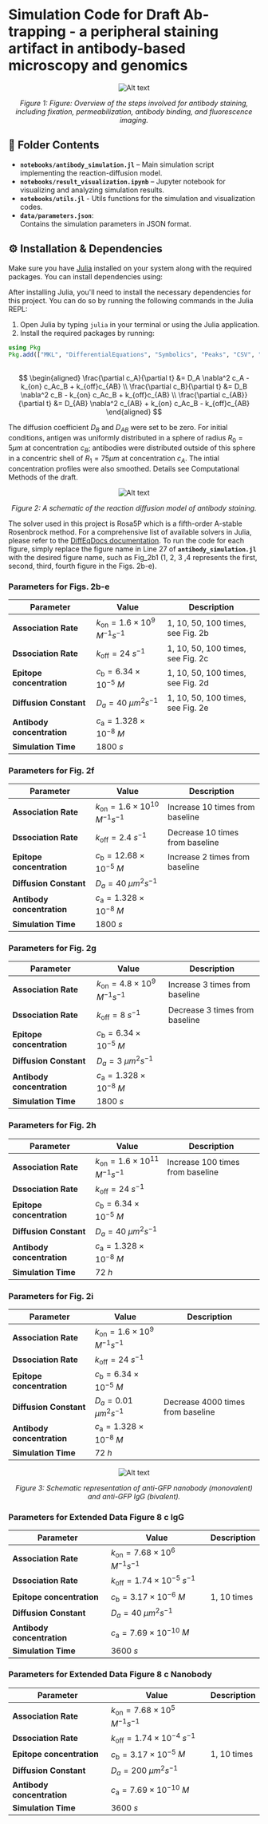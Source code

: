 


# Simulation Code for Draft Ab-trapping - a peripheral staining artifact in antibody-based microscopy and genomics


<div align="center">
  <img src="figures/Schematic1.png" alt="Alt text">
  <p><em>Figure 1: Figure: Overview of the steps involved for antibody staining, including fixation, permeabilization, antibody binding, and fluorescence imaging. </em></p>
</div>

## 📁 Folder Contents  

- **`notebooks/antibody_simulation.jl`** – Main simulation script implementing the reaction-diffusion model.  
- **`notebooks/result_visualization.ipynb`** – Jupyter notebook for visualizing and analyzing simulation results. 
- **`notebooks/utils.jl`** - Utils functions for the simulation and visualization codes.
- **`data/parameters.json`**:  
  Contains the simulation parameters in JSON format.

## ⚙️ Installation & Dependencies  

Make sure you have [Julia](https://julialang.org/downloads/) installed on your system along with the required packages. You can install dependencies using:  

After installing Julia, you'll need to install the necessary dependencies for this project. You can do so by running the following commands in the Julia REPL:

1. Open Julia by typing `julia` in your terminal or using the Julia application.
2. Install the required packages by running:

```julia
using Pkg
Pkg.add(["MKL", "DifferentialEquations", "Symbolics", "Peaks", "CSV", "DataFrames", "JSON", "StatsBase", "Colors", "GLMakie", "Plots",  "Interpolations"])
```

## 
$$
\begin{aligned}
\frac{\partial c_A}{\partial t} &= D_A \nabla^2 c_A - k_{on} c_Ac_B + k_{off}c_{AB} \\
\frac{\partial c_B}{\partial t} &= D_B \nabla^2 c_B - k_{on} c_Ac_B + k_{off}c_{AB} \\ 
\frac{\partial c_{AB}}{\partial t} &= D_{AB} \nabla^2 c_{AB} + k_{on} c_Ac_B - k_{off}c_{AB} 
\end{aligned}
$$

The diffusion coefficient $D_B$ and $D_{AB}$ were set to be zero. For initial conditions, antigen was uniformly distributed in a sphere of radius $R_0=5 \mu m$ at concentration $c_B$; antibodies were distributed outside of this sphere in a concentric shell of $R_1=75 \mu m$  at concentration $c_A$. The intial concentration profiles were also smoothed. Details see Computational Methods of the draft. 

<div align="center">
  <img src="figures/Schematic2.png" alt="Alt text">
  <p><em>Figure 2: A schematic of the reaction diffusion model of antibody staining. </em></p>
</div>

The solver used in this project is Rosa5P which is a fifth-order A-stable Rosenbrock method. For a comprehensive list of available solvers in Julia, please refer to the  [DiffEqDocs documentation](https://docs.sciml.ai/DiffEqDocs/stable/solvers/ode_solve/). To run the code for each figure, simply replace the figure name in Line 27 of **`antibody_simulation.jl`** with the desired figure name, such as Fig_2b1 (1, 2, 3 ,4 represents the first, second, third, fourth figure in the Figs. 2b-e).


### Parameters for Figs. 2b-e
| **Parameter**| **Value**| **Description**|
|----------------------|------------------------------------|------------------------------------------------------|
| **Association Rate**  | $k_{\text{on}} = 1.6 \times 10^9$ $M^{-1}s^{-1}$ | 1, 10, 50, 100 times, see Fig. 2b|
| **Dssociation Rate**   | $k_{\text{off}} = 24$ $s^{-1}$   | 1, 10, 50, 100 times, see Fig. 2c|
| **Epitope concentration**   | $c_{\text{b}} = 6.34 \times 10^{-5}$ $M$   | 1, 10, 50, 100 times, see Fig. 2d|
| **Diffusion Constant**   |  $D_{a} = 40$ $\mu m^2s^{-1}$  | 1, 10, 50, 100 times, see Fig. 2e|
| **Antibody concentration**   | $c_{\text{a}} = 1.328 \times 10^{-8}$ $M$   | |
| **Simulation Time** | 1800 $s$ | |


### Parameters for Fig. 2f
| **Parameter**| **Value**| **Description**|
|----------------------|------------------------------------|------------------------------------------------------|
| **Association Rate**  | $k_{\text{on}} = 1.6 \times 10^{10}$ $M^{-1}s^{-1}$ | Increase 10 times from baseline|
| **Dssociation Rate**   | $k_{\text{off}} = 2.4$ $s^{-1}$   | Decrease 10 times from baseline|
| **Epitope concentration**   | $c_{\text{b}} = 12.68 \times 10^{-5}$ $M$   | Increase 2 times from baseline|
| **Diffusion Constant**   |  $D_{a} = 40$ $\mu m^2s^{-1}$  | |
| **Antibody concentration**   | $c_{\text{a}} = 1.328 \times 10^{-8}$ $M$   | |
| **Simulation Time** | 1800 $s$ | |


### Parameters for Fig. 2g
| **Parameter**| **Value**| **Description**|
|----------------------|------------------------------------|------------------------------------------------------|
| **Association Rate**  | $k_{\text{on}} = 4.8 \times 10^9$ $M^{-1}s^{-1}$ | Increase 3 times from baseline|
| **Dssociation Rate**   | $k_{\text{off}} = 8$ $s^{-1}$   | Decrease 3 times from baseline|
| **Epitope concentration**   | $c_{\text{b}} = 6.34 \times 10^{-5}$ $M$   | |
| **Diffusion Constant**   |  $D_{a} = 3$ $\mu m^2s^{-1}$  | |
| **Antibody concentration**   | $c_{\text{a}} = 1.328 \times 10^{-8}$ $M$   | |
| **Simulation Time** | 1800 $s$ | |


### Parameters for Fig. 2h
| **Parameter**| **Value**| **Description**|
|----------------------|------------------------------------|------------------------------------------------------|
| **Association Rate**  | $k_{\text{on}} = 1.6 \times 10^{11}$ $M^{-1}s^{-1}$ |Increase 100 times from baseline|
| **Dssociation Rate**   | $k_{\text{off}} = 24$ $s^{-1}$   | |
| **Epitope concentration**   | $c_{\text{b}} = 6.34 \times 10^{-5}$ $M$   | |
| **Diffusion Constant**   |  $D_{a} = 40$ $\mu m^2s^{-1}$  | |
| **Antibody concentration**   | $c_{\text{a}} = 1.328 \times 10^{-8}$ $M$   | |
| **Simulation Time** | 72 $h$ | |


### Parameters for Fig. 2i 
| **Parameter**| **Value**| **Description**|
|----------------------|------------------------------------|------------------------------------------------------|
| **Association Rate**  | $k_{\text{on}} = 1.6 \times 10^9$ $M^{-1}s^{-1}$ | |
| **Dssociation Rate**   | $k_{\text{off}} = 24$ $s^{-1}$   | |
| **Epitope concentration**   | $c_{\text{b}} = 6.34 \times 10^{-5}$ $M$   | |
| **Diffusion Constant**   |  $D_{a} = 0.01$ $\mu m^2s^{-1}$  | Decrease 4000 times from baseline|
| **Antibody concentration**   | $c_{\text{a}} = 1.328 \times 10^{-8}$ $M$   | |
| **Simulation Time** | 72 $h$ | |


<div align="center">
  <img src="figures/nanobody_IgG.png" alt="Alt text">
  <p><em>Figure 3: Schematic representation of anti-GFP nanobody (monovalent) and anti-GFP IgG (bivalent).</em></p>
</div>


### Parameters for Extended Data Figure 8 c IgG 
| **Parameter**| **Value**| **Description**|
|----------------------|------------------------------------|------------------------------------------------------|
| **Association Rate**  | $k_{\text{on}} = 7.68 \times 10^6$ $M^{-1}s^{-1}$ | |
| **Dssociation Rate**   | $k_{\text{off}} = 1.74 \times 10^{-5}$ $s^{-1}$   | |
| **Epitope concentration**   | $c_{\text{b}} = 3.17 \times 10^{-6}$ $M$   | 1, 10 times |
| **Diffusion Constant**   |  $D_{a} = 40$ $\mu m^2s^{-1}$  | |
| **Antibody concentration**   | $c_{\text{a}} = 7.69 \times 10^{-10}$ $M$   | |
| **Simulation Time** | 3600 $s$ | |


### Parameters for Extended Data Figure 8 c Nanobody
| **Parameter**| **Value**| **Description**|
|----------------------|------------------------------------|------------------------------------------------------|
| **Association Rate**  | $k_{\text{on}} = 7.68 \times 10^5$ $M^{-1}s^{-1}$ | |
| **Dssociation Rate**   | $k_{\text{off}} = 1.74 \times 10^{-4}$ $s^{-1}$   | |
| **Epitope concentration**   | $c_{\text{b}} = 3.17 \times 10^{-5}$ $M$   | 1, 10 times |
| **Diffusion Constant**   |  $D_{a} = 200$ $\mu m^2s^{-1}$  | |
| **Antibody concentration**   | $c_{\text{a}} = 7.69 \times 10^{-10}$ $M$   | |
| **Simulation Time** | 3600 $s$ | |













